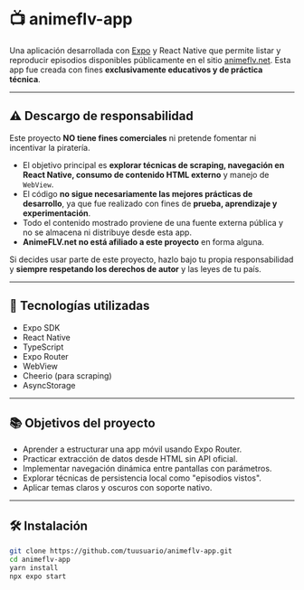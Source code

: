 # 📺 animeflv-app

Una aplicación desarrollada con [Expo](https://expo.dev/) y React Native que permite listar y reproducir episodios disponibles públicamente en el sitio [animeflv.net](https://www3.animeflv.net/). Esta app fue creada con fines **exclusivamente educativos y de práctica técnica**.

---

## ⚠️ Descargo de responsabilidad

Este proyecto **NO tiene fines comerciales** ni pretende fomentar ni incentivar la piratería.

- El objetivo principal es **explorar técnicas de scraping, navegación en React Native, consumo de contenido HTML externo** y manejo de `WebView`.
- El código **no sigue necesariamente las mejores prácticas de desarrollo**, ya que fue realizado con fines de **prueba, aprendizaje y experimentación**.
- Todo el contenido mostrado proviene de una fuente externa pública y no se almacena ni distribuye desde esta app.
- **AnimeFLV.net no está afiliado a este proyecto** en forma alguna.

Si decides usar parte de este proyecto, hazlo bajo tu propia responsabilidad y **siempre respetando los derechos de autor** y las leyes de tu país.

---

## 🚀 Tecnologías utilizadas

- Expo SDK
- React Native
- TypeScript
- Expo Router
- WebView
- Cheerio (para scraping)
- AsyncStorage

---

## 📚 Objetivos del proyecto

- Aprender a estructurar una app móvil usando Expo Router.
- Practicar extracción de datos desde HTML sin API oficial.
- Implementar navegación dinámica entre pantallas con parámetros.
- Explorar técnicas de persistencia local como "episodios vistos".
- Aplicar temas claros y oscuros con soporte nativo.

---

## 🛠️ Instalación

```bash
git clone https://github.com/tuusuario/animeflv-app.git
cd animeflv-app
yarn install
npx expo start
